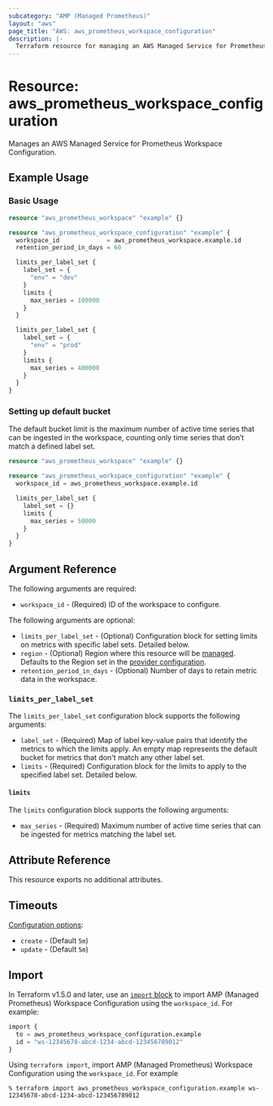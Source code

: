 ```yaml
---
subcategory: "AMP (Managed Prometheus)"
layout: "aws"
page_title: "AWS: aws_prometheus_workspace_configuration"
description: |-
  Terraform resource for managing an AWS Managed Service for Prometheus Workspace Configuration.
---
```

# Resource: aws_prometheus_workspace_configuration

Manages an AWS Managed Service for Prometheus Workspace Configuration.

## Example Usage

### Basic Usage

```terraform
resource "aws_prometheus_workspace" "example" {}

resource "aws_prometheus_workspace_configuration" "example" {
  workspace_id             = aws_prometheus_workspace.example.id
  retention_period_in_days = 60

  limits_per_label_set {
    label_set = {
      "env" = "dev"
    }
    limits {
      max_series = 100000
    }
  }

  limits_per_label_set {
    label_set = {
      "env" = "prod"
    }
    limits {
      max_series = 400000
    }
  }
}
```

### Setting up default bucket

The default bucket limit is the maximum number of active time series that can be
ingested in the workspace, counting only time series that don’t match a defined
label set.

```terraform
resource "aws_prometheus_workspace" "example" {}

resource "aws_prometheus_workspace_configuration" "example" {
  workspace_id = aws_prometheus_workspace.example.id

  limits_per_label_set {
    label_set = {}
    limits {
      max_series = 50000
    }
  }
}
```

## Argument Reference

The following arguments are required:

* `workspace_id` - (Required) ID of the workspace to configure.

The following arguments are optional:

* `limits_per_label_set` - (Optional) Configuration block for setting limits on metrics with specific label sets. Detailed below.
* `region` - (Optional) Region where this resource will be [managed](https://docs.aws.amazon.com/general/latest/gr/rande.html#regional-endpoints). Defaults to the Region set in the [provider configuration](https://registry.terraform.io/providers/hashicorp/aws/latest/docs#aws-configuration-reference).
* `retention_period_in_days` - (Optional) Number of days to retain metric data in the workspace.

### `limits_per_label_set`

The `limits_per_label_set` configuration block supports the following arguments:

* `label_set` - (Required) Map of label key-value pairs that identify the metrics to which the limits apply. An empty map represents the default bucket for metrics that don't match any other label set.
* `limits` - (Required) Configuration block for the limits to apply to the specified label set. Detailed below.

#### `limits`

The `limits` configuration block supports the following arguments:

* `max_series` - (Required) Maximum number of active time series that can be ingested for metrics matching the label set.

## Attribute Reference

This resource exports no additional attributes.

## Timeouts

[Configuration options](https://developer.hashicorp.com/terraform/language/resources/syntax#operation-timeouts):

* `create` - (Default `5m`)
* `update` - (Default `5m`)

## Import

In Terraform v1.5.0 and later, use an [`import` block](https://developer.hashicorp.com/terraform/language/import) to import AMP (Managed Prometheus) Workspace Configuration using the `workspace_id`. For example:

```terraform
import {
  to = aws_prometheus_workspace_configuration.example
  id = "ws-12345678-abcd-1234-abcd-123456789012"
}
```

Using `terraform import`, import AMP (Managed Prometheus) Workspace Configuration using the `workspace_id`. For example

```console
% terraform import aws_prometheus_workspace_configuration.example ws-12345678-abcd-1234-abcd-123456789012
```
